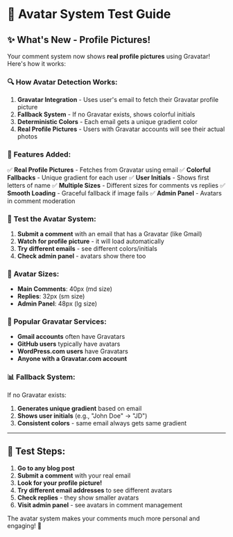 # 🎨 Avatar System Test Guide

## ✨ What's New - Profile Pictures!

Your comment system now shows **real profile pictures** using Gravatar! Here's how it works:

### 🔍 **How Avatar Detection Works:**

1. **Gravatar Integration** - Uses user's email to fetch their Gravatar profile picture
2. **Fallback System** - If no Gravatar exists, shows colorful initials
3. **Deterministic Colors** - Each email gets a unique gradient color
4. **Real Profile Pictures** - Users with Gravatar accounts will see their actual photos

### 🎯 **Features Added:**

✅ **Real Profile Pictures** - Fetches from Gravatar using email
✅ **Colorful Fallbacks** - Unique gradient for each user
✅ **User Initials** - Shows first letters of name
✅ **Multiple Sizes** - Different sizes for comments vs replies
✅ **Smooth Loading** - Graceful fallback if image fails
✅ **Admin Panel** - Avatars in comment moderation

### 📱 **Test the Avatar System:**

1. **Submit a comment** with an email that has a Gravatar (like Gmail)
2. **Watch for profile picture** - it will load automatically
3. **Try different emails** - see different colors/initials
4. **Check admin panel** - avatars show there too

### 🎨 **Avatar Sizes:**

- **Main Comments**: 40px (md size)
- **Replies**: 32px (sm size)  
- **Admin Panel**: 48px (lg size)

### 🔧 **Popular Gravatar Services:**

- **Gmail accounts** often have Gravatars
- **GitHub users** typically have avatars
- **WordPress.com users** have Gravatars
- **Anyone with a Gravatar.com account**

### 📊 **Fallback System:**

If no Gravatar exists:
1. **Generates unique gradient** based on email
2. **Shows user initials** (e.g., "John Doe" → "JD")
3. **Consistent colors** - same email always gets same gradient

---

## 🚀 **Test Steps:**

1. **Go to any blog post**
2. **Submit a comment** with your real email
3. **Look for your profile picture!**
4. **Try different email addresses** to see different avatars
5. **Check replies** - they show smaller avatars
6. **Visit admin panel** - see avatars in comment management

The avatar system makes your comments much more personal and engaging! 🎉
